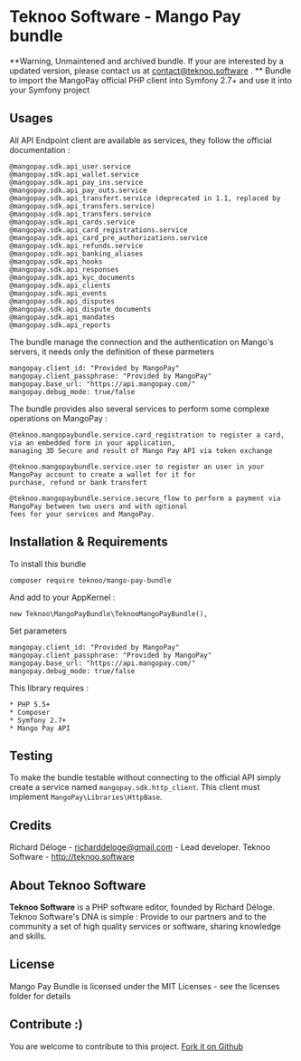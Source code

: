 Teknoo Software - Mango Pay bundle
===========================

**Warning, Unmaintened and archived bundle. If your are interested by a updated version, please contact us at contact@teknoo.software . 
**
Bundle to import the MangoPay official PHP client into Symfony 2.7+ and use it into your
Symfony project

Usages
------

All API Endpoint client are available as services, they follow the official documentation :

    @mangopay.sdk.api_user.service
    @mangopay.sdk.api_wallet.service
    @mangopay.sdk.api_pay_ins.service
    @mangopay.sdk.api_pay_outs.service
    @mangopay.sdk.api_transfert.service (deprecated in 1.1, replaced by @mangopay.sdk.api_transfers.service)
    @mangopay.sdk.api_transfers.service
    @mangopay.sdk.api_cards.service
    @mangopay.sdk.api_card_registrations.service
    @mangopay.sdk.api_card_pre_authorizations.service
    @mangopay.sdk.api_refunds.service
    @mangopay.sdk.api_banking_aliases
    @mangopay.sdk.api_hooks
    @mangopay.sdk.api_responses
    @mangopay.sdk.api_kyc_documents
    @mangopay.sdk.api_clients
    @mangopay.sdk.api_events
    @mangopay.sdk.api_disputes
    @mangopay.sdk.api_dispute_documents
    @mangopay.sdk.api_mandates
    @mangopay.sdk.api_reports
    
The bundle manage the connection and the authentication on Mango's servers, it needs only the 
definition of these parmeters
 
    mangopay.client_id: "Provided by MangoPay"
    mangopay.client_passphrase: "Provided by MangoPay"
    mangopay.base_url: "https://api.mangopay.com/"
    mangopay.debug_mode: true/false
    
The bundle provides also several services to perform some complexe operations on MangoPay :
    
    @teknoo.mangopaybundle.service.card_registration to register a card, via an embedded form in your application, 
    managing 3D Secure and result of Mango Pay API via token exchange
    
    @teknoo.mangopaybundle.service.user to register an user in your MangoPay account to create a wallet for it for 
    purchase, refund or bank transfert
    
    @teknoo.mangopaybundle.service.secure_flow to perform a payment via MangoPay between two users and with optional
    fees for your services and MangoPay.

Installation & Requirements
---------------------------
To install this bundle

    composer require teknoo/mango-pay-bundle
    
And add to your AppKernel : 

    new Teknoo\MangoPayBundle\TeknooMangoPayBundle(),
    
Set parameters
    
    mangopay.client_id: "Provided by MangoPay"
    mangopay.client_passphrase: "Provided by MangoPay"
    mangopay.base_url: "https://api.mangopay.com/"
    mangopay.debug_mode: true/false
    
This library requires :

    * PHP 5.5+
    * Composer
    * Symfony 2.7+
    * Mango Pay API

Testing
-------
To make the bundle testable without connecting to the official API simply create a service named `mangopay.sdk.http_client`.
This client must implement `MangoPay\Libraries\HttpBase`.

Credits
-------
Richard Déloge - <richarddeloge@gmail.com> - Lead developer.
Teknoo Software - <http://teknoo.software>

About Teknoo Software
---------------------
**Teknoo Software** is a PHP software editor, founded by Richard Déloge. 
Teknoo Software's DNA is simple : Provide to our partners and to the community a set of high quality services or software,
 sharing knowledge and skills.

License
-------
Mango Pay Bundle is licensed under the MIT Licenses - see the licenses folder for details

Contribute :)
-------------

You are welcome to contribute to this project. [Fork it on Github](CONTRIBUTING.md)
